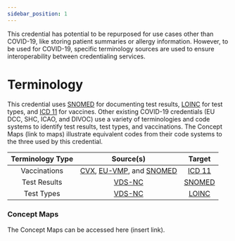```yaml
---
sidebar_position: 1
---
```


This credential has potential to be repurposed for use cases other than COVID-19, like storing patient summaries or allergy information. However, to be used for COVID-19, specific terminology sources are used to ensure interoperability between credentialing services. 

# Terminology

This credential uses [SNOMED](http://snomed.info/sct) for documenting test results, [LOINC](http://loinc.org) for test types, and [ICD 11](http://id.who.int/icd11/mms) for vaccines. Other existing COVID-19 credentials (EU DCC, SHC, ICAO, and DIVOC) use a variety of terminologies and code systems to identify test results, test types, and vaccinations. The Concept Maps (link to maps) illustrate equivalent codes from their code systems to the three used by this credential.


| Terminology Type | Source(s) | Target |
| :--------------: | :-------: | :----: |
| Vaccinations | [CVX](https://www2a.cdc.gov/vaccines/iis/iisstandards/vaccines.asp?rpt=vg), [EU-VMP]( https://health.ec.europa.eu/system/files/2023-01/eu-dcc-value-sets_en.pdf), and [SNOMED](https://github.com/dvci/shc-terminology/blob/main/input/pagecontent/ValueSet-covid-19-vaccine-snomed-value-set-intro.md) | [ICD 11](https://icd.who.int/browse11)|
| Test Results | [VDS-NC](https://www.icao.int/vdsnc-spec) | [SNOMED](https://github.com/dvci/shc-terminology/blob/main/input/pagecontent/ValueSet-qualitative-lab-test-result-value-set-intro.md) |
| Test Types | [VDS-NC](https://www.icao.int/vdsnc-spec) | [LOINC](https://loinc.org/sars-cov-2-and-covid-19/)



### Concept Maps
The Concept Maps can be accessed here (insert link).



